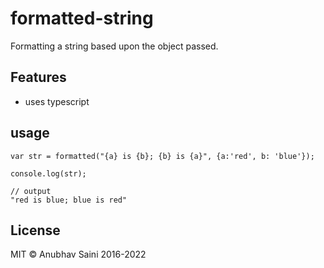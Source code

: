 # formatted-string

Formatting a string based upon the object passed.

## Features

- uses typescript

## usage

```
var str = formatted("{a} is {b}; {b} is {a}", {a:'red', b: 'blue'});

console.log(str);

// output
"red is blue; blue is red"
```

## License

MIT &copy; Anubhav Saini 2016-2022
